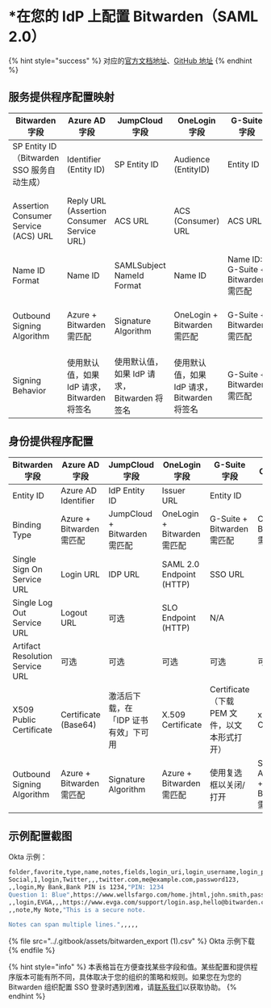 # \*在您的 IdP 上配置 Bitwarden（SAML 2.0）

{% hint style="success" %}
对应的[官方文档地址](https://bitwarden.com/help/article/saml-providers/)、[GitHub 地址](https://github.com/bitwarden/help/blob/master/_articles/login-with-sso/saml-providers.md)
{% endhint %}

## 服务提供程序配置映射 <a href="#service-provider-configuration-mapping" id="service-provider-configuration-mapping"></a>

| **Bitwarden 字段**                     | **Azure AD 字段**                            | **JumpCloud 字段**              | **OneLogin 字段**               | **G-Suite 字段**                   | **Okta 字段**                                        |
| ------------------------------------ | ------------------------------------------ | ----------------------------- | ----------------------------- | -------------------------------- | -------------------------------------------------- |
| SP Entity ID （Bitwarden SSO 服务自动生成）  | Identifier (Entity ID)                     | SP Entity ID                  | Audience (EntityID)           | Entity ID                        | Audience Restriction                               |
| Assertion Consumer Service (ACS) URL | Reply URL (Assertion Consumer Service URL) | ACS URL                       | ACS (Consumer) URL            | ACS URL                          | Single Sign On URL, Recipient URL, Destination URL |
| Name ID Format                       | Name ID                                    | SAMLSubject NameId Format     | Name ID                       | Name ID: G-Suite + Bitwarden 需匹配 | Name ID Format                                     |
| Outbound Signing Algorithm           | Azure + Bitwarden 需匹配                      | Signature Algorithm           | OneLogin + Bitwarden 需匹配      | G-Suite + Bitwarden 需匹配          | Signature Algorithm + Bitwarden 需匹配                |
| Signing Behavior                     | 使用默认值，如果 IdP 请求，Bitwarden 将签名              | 使用默认值，如果 IdP 请求，Bitwarden 将签名 | 使用默认值，如果 IdP 请求，Bitwarden 将签名 | G-Suite + Bitwarden 需匹配          | Digest Algorithm + Bitwarden 需匹配                   |

## 身份提供程序配置 <a href="#identity-provider-configuration" id="identity-provider-configuration"></a>

| **Bitwarden 字段**                | **Azure AD 字段**       | **JumpCloud 字段**          | **OneLogin 字段**          | **G-Suite 字段**                 | **Okta 字段**                         |
| ------------------------------- | --------------------- | ------------------------- | ------------------------ | ------------------------------ | ----------------------------------- |
| Entity ID                       | Azure AD Identifier   | IdP Entity ID             | Issuer URL               | Entity ID                      |                                     |
| Binding Type                    | Azure + Bitwarden 需匹配 | JumpCloud + Bitwarden 需匹配 | OneLogin + Bitwarden 需匹配 | G-Suite + Bitwarden 需匹配        | Okta + Bitwarden 需匹配                |
| Single Sign On Service URL      | Login URL             | IDP URL                   | SAML 2.0 Endpoint (HTTP) | SSO URL                        |                                     |
| Single Log Out Service URL      | Logout URL            | 可选                        | SLO Endpoint (HTTP)      | N/A                            |                                     |
| Artifact Resolution Service URL | 可选                    | 可选                        | 可选                       | 可选                             | 可选                                  |
| X509 Public Certificate         | Certificate (Base64)  | 激活后下载，在「IDP 证书有效」下可用      | X.509 Certificate        | Certificate（下载 PEM 文件，以文本形式打开） | x.509 Certificate                   |
| Outbound Signing Algorithm      | Azure + Bitwarden 需匹配 | Signature Algorithm       | Azure + Bitwarden 需匹配    | 使用复选框以关闭/打开                    | Signature Algorithm + Bitwarden 需匹配 |

## 示例配置截图 <a href="#screenshots-of-sample-configurations" id="screenshots-of-sample-configurations"></a>

Okta 示例：

```bash
folder,favorite,type,name,notes,fields,login_uri,login_username,login_password,login_totp
Social,1,login,Twitter,,,twitter.com,me@example.com,password123,
,,login,My Bank,Bank PIN is 1234,"PIN: 1234
Question 1: Blue",https://www.wellsfargo.com/home.jhtml,john.smith,password123456,
,,login,EVGA,,,https://www.evga.com/support/login.asp,hello@bitwarden.com,fakepassword,TOTPSEED123
,,note,My Note,"This is a secure note.

Notes can span multiple lines.",,,,,
```

{% file src="../.gitbook/assets/bitwarden_export (1).csv" %}
Okta 示例下载
{% endfile %}

{% hint style="info" %}
本表格旨在方便查找某些字段和值。某些配置和提供程序版本可能有所不同，具体取决于您的组织的策略和规则。如果您在为您的 Bitwarden 组织配置 SSO 登录时遇到困难，请[联系我们](https://bitwarden.com/contact/)以获取协助。
{% endhint %}
